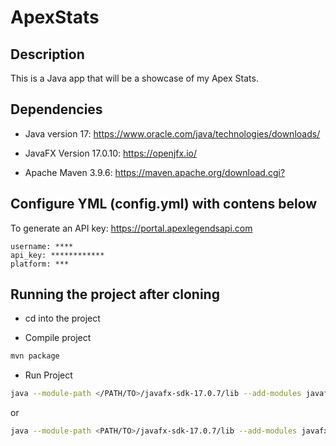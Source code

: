 # ApexStats

## Description 

This is a Java app that will be a showcase of my Apex Stats. 

## Dependencies

- Java version 17: <https://www.oracle.com/java/technologies/downloads/>

- JavaFX Version 17.0.10: <https://openjfx.io/>

- Apache Maven 3.9.6: <https://maven.apache.org/download.cgi?>

## Configure YML (config.yml) with contens below

To generate an API key: <https://portal.apexlegendsapi.com>

```
username: ****
api_key: ************
platform: ***
```

## Running the project after cloning 
- cd into the project 

- Compile project
``` bash
mvn package
```

- Run Project 
```bash
java --module-path </PATH/TO>/javafx-sdk-17.0.7/lib --add-modules javafx.controls,javafx.fxml -cp target/ApexStats-1.0-SNAPSHOT-jar-with-dependencies.jar ApexStatsApp
```
or
```bash
java --module-path <PATH/TO>/javafx-sdk-17.0.7/lib --add-modules javafx.controls,javafx.fxml -cp target/ApexStats-1.0-SNAPSHOT.jar ApexStatsApp
```